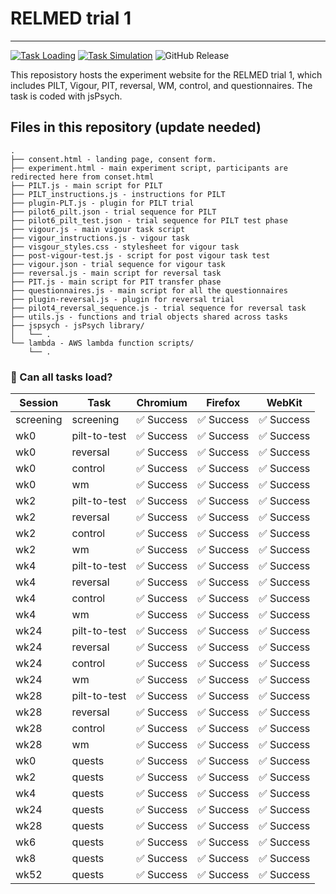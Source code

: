 # RELMED trial 1
----
[![Task Loading](https://github.com/huyslab/relmed_trial1/actions/workflows/validate_loading.yaml/badge.svg?branch=main)](https://github.com/huyslab/relmed_trial1/actions/workflows/validate_loading.yaml)
[![Task Simulation](https://github.com/huyslab/relmed_trial1/actions/workflows/validate_simulation.yml/badge.svg?branch=main)](https://github.com/huyslab/relmed_trial1/actions/workflows/validate_simulation.yml)
![GitHub Release](https://img.shields.io/github/v/release/huyslab/relmed_trial1)

This reposistory hosts the experiment website for the RELMED trial 1, which includes PILT, Vigour, PIT, reversal, WM, control, and questionnaires. The task is coded with jsPsych.

## Files in this repository (update needed)
```
.
├── consent.html - landing page, consent form.
├── experiment.html - main experiment script, participants are redirected here from conset.html
├── PILT.js - main script for PILT
├── PILT_instructions.js - instructions for PILT
├── plugin-PLT.js - plugin for PILT trial
├── pilot6_pilt.json - trial sequence for PILT
├── pilot6_pilt_test.json - trial sequence for PILT test phase
├── vigour.js - main vigour task script
├── vigour_instructions.js - vigour task 
├── visgour_styles.css - stylesheet for vigour task
├── post-vigour-test.js - script for post vigour task test
├── vigour.json - trial sequence for vigour task
├── reversal.js - main script for reversal task
├── PIT.js - main script for PIT transfer phase
├── questionnaires.js - main script for all the questionnaires
├── plugin-reversal.js - plugin for reversal trial
├── pilot4_reversal_sequence.js - trial sequence for reversal task
├── utils.js - functions and trial objects shared across tasks
├── jspsych - jsPsych library/
│   └── .
└── lambda - AWS lambda function scripts/
    └── .
```


<!-- LOADING-TEST-RESULTS -->

### 🧪 Can all tasks load?

| Session | Task | Chromium | Firefox | WebKit |
|---------|------|----------|---------|--------|
| screening | screening | ✅ Success | ✅ Success | ✅ Success |
| wk0 | pilt-to-test | ✅ Success | ✅ Success | ✅ Success |
| wk0 | reversal | ✅ Success | ✅ Success | ✅ Success |
| wk0 | control | ✅ Success | ✅ Success | ✅ Success |
| wk0 | wm | ✅ Success | ✅ Success | ✅ Success |
| wk2 | pilt-to-test | ✅ Success | ✅ Success | ✅ Success |
| wk2 | reversal | ✅ Success | ✅ Success | ✅ Success |
| wk2 | control | ✅ Success | ✅ Success | ✅ Success |
| wk2 | wm | ✅ Success | ✅ Success | ✅ Success |
| wk4 | pilt-to-test | ✅ Success | ✅ Success | ✅ Success |
| wk4 | reversal | ✅ Success | ✅ Success | ✅ Success |
| wk4 | control | ✅ Success | ✅ Success | ✅ Success |
| wk4 | wm | ✅ Success | ✅ Success | ✅ Success |
| wk24 | pilt-to-test | ✅ Success | ✅ Success | ✅ Success |
| wk24 | reversal | ✅ Success | ✅ Success | ✅ Success |
| wk24 | control | ✅ Success | ✅ Success | ✅ Success |
| wk24 | wm | ✅ Success | ✅ Success | ✅ Success |
| wk28 | pilt-to-test | ✅ Success | ✅ Success | ✅ Success |
| wk28 | reversal | ✅ Success | ✅ Success | ✅ Success |
| wk28 | control | ✅ Success | ✅ Success | ✅ Success |
| wk28 | wm | ✅ Success | ✅ Success | ✅ Success |
| wk0 | quests | ✅ Success | ✅ Success | ✅ Success |
| wk2 | quests | ✅ Success | ✅ Success | ✅ Success |
| wk4 | quests | ✅ Success | ✅ Success | ✅ Success |
| wk24 | quests | ✅ Success | ✅ Success | ✅ Success |
| wk28 | quests | ✅ Success | ✅ Success | ✅ Success |
| wk6 | quests | ✅ Success | ✅ Success | ✅ Success |
| wk8 | quests | ✅ Success | ✅ Success | ✅ Success |
| wk52 | quests | ✅ Success | ✅ Success | ✅ Success |

<!-- LOADING-TEST-RESULTS -->